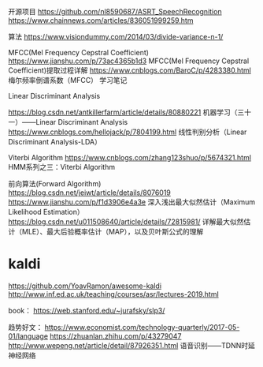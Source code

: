 开源项目
https://github.com/nl8590687/ASRT_SpeechRecognition
https://www.chainnews.com/articles/836051999259.htm


算法
https://www.visiondummy.com/2014/03/divide-variance-n-1/



MFCC(Mel Frequency Cepstral Coefficient)
https://www.jianshu.com/p/73ac4365b1d3  MFCC(Mel Frequency Cepstral Coefficient)提取过程详解
https://www.cnblogs.com/BaroC/p/4283380.html 梅尔频率倒谱系数（MFCC） 学习笔记




Linear Discriminant Analysis

https://blog.csdn.net/antkillerfarm/article/details/80880221 机器学习（三十一）——Linear Discriminant Analysis
https://www.cnblogs.com/hellojack/p/7804199.html 线性判别分析（Linear Discriminant Analysis-LDA）


Viterbi Algorithm
https://www.cnblogs.com/zhang123shuo/p/5674321.html HMM系列之三：Viterbi Algorithm

前向算法(Forward Algorithm)
https://blog.csdn.net/jeiwt/article/details/8076019
https://www.jianshu.com/p/f1d3906e4a3e  深入浅出最大似然估计（Maximum Likelihood Estimation）
https://blog.csdn.net/u011508640/article/details/72815981/  详解最大似然估计（MLE）、最大后验概率估计（MAP），以及贝叶斯公式的理解


# kaldi
https://github.com/YoavRamon/awesome-kaldi   
http://www.inf.ed.ac.uk/teaching/courses/asr/lectures-2019.html

book：
https://web.stanford.edu/~jurafsky/slp3/



趋势好文：
https://www.economist.com/technology-quarterly/2017-05-01/language
https://zhuanlan.zhihu.com/p/43279047
http://www.wepeng.net/article/detail/87926351.html  语音识别——TDNN时延神经网络
